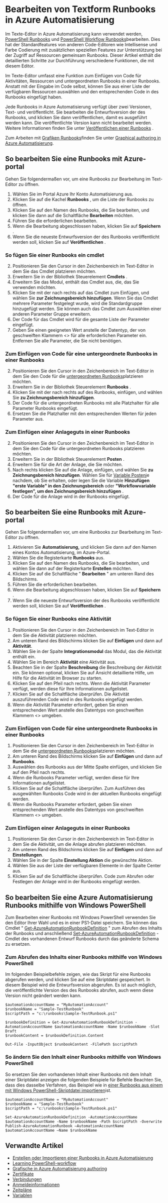 <properties 
    pageTitle="Bearbeiten von Textform Runbooks in Azure Automatisierung"
    description="Dieser Artikel bietet verschiedene Verfahren für das Arbeiten mit PowerShell und PowerShell Workflow Runbooks in Azure Automatisierung mit dem Text-Editor."
    services="automation"
    documentationCenter=""
    authors="mgoedtel"
    manager="stevenka"
    editor="tysonn" />
<tags 
    ms.service="automation"
    ms.devlang="na"
    ms.topic="article"
    ms.tgt_pltfrm="na"
    ms.workload="infrastructure-services"
    ms.date="02/23/2016"
    ms.author="magoedte;bwren" />

# <a name="editing-textual-runbooks-in-azure-automation"></a>Bearbeiten von Textform Runbooks in Azure Automatisierung

Im Texte-Editor in Azure Automatisierung kann verwendet werden, [PowerShell Runbooks](automation-runbook-types.md#powershell-runbooks) und [PowerShell Workflow Runbooks](automation-runbook-types.md#powershell-workflow-runbooks)bearbeiten. Dies hat der Standardfeatures von anderen Code-Editoren wie Intellisense und Farbe Codierung mit zusätzlichen speziellen Features zur Unterstützung bei der Zugriff auf Ressourcen gemeinsam Runbooks.  Dieser Artikel enthält die detaillierten Schritte zur Durchführung verschiedene Funktionen, die mit diesem Editor.

Im Texte-Editor umfasst eine Funktion zum Einfügen von Code für Aktivitäten, Ressourcen und untergeordneten Runbooks in einer Runbooks. Anstatt mit der Eingabe im Code selbst, können Sie aus einer Liste der verfügbaren Ressourcen auswählen und den entsprechenden Code in des Runbooks eingefügt haben.

Jede Runbooks in Azure Automatisierung verfügt über zwei Versionen, Text- und veröffentlicht. Sie bearbeiten die Entwurfsversion der des Runbooks, und klicken Sie dann veröffentlichen, damit es ausgeführt werden kann. Die veröffentlichte Version kann nicht bearbeitet werden. Weitere Informationen finden Sie unter [Veröffentlichen einer Runbooks](automation-creating-importing-runbook.md#publishing-a-runbook) .

Zum Arbeiten mit [Grafiken Runbooks](automation-runbook-types.md#graphical-runbooks)finden Sie unter [Graphical authoring in Azure Automatisierung](automation-graphical-authoring-intro.md).

## <a name="to-edit-a-runbook-with-the-azure-portal"></a>So bearbeiten Sie eine Runbooks mit Azure-portal

Gehen Sie folgendermaßen vor, um eine Runbooks zur Bearbeitung im Text-Editor zu öffnen.

1. Wählen Sie im Portal Azure Ihr Konto Automatisierung aus.
2. Klicken Sie auf die Kachel **Runbooks** , um die Liste der Runbooks zu öffnen.
3. Klicken Sie auf den Namen des Runbooks, die Sie bearbeiten, und klicken Sie dann auf die Schaltfläche **Bearbeiten** möchten.
6. Führen Sie die erforderlichen bearbeiten.
7. Wenn die Bearbeitung abgeschlossen haben, klicken Sie auf **Speichern** .
8. Wenn Sie die neueste Entwurfsversion der des Runbooks veröffentlicht werden soll, klicken Sie auf **Veröffentlichen** .

### <a name="to-insert-a-cmdlet-into-a-runbook"></a>So fügen Sie einer Runbooks ein cmdlet

2. Positionieren Sie den Cursor in den Zeichenbereich im Text-Editor in dem Sie das Cmdlet platzieren möchten.
3. Erweitern Sie in der Bibliothek Steuerelement **Cmdlets** . 
3. Erweitern Sie das Modul, enthält das Cmdlet aus, die, das Sie verwenden möchten.
4. Klicken Sie mit der nach rechts auf das Cmdlet zum Einfügen, und wählen Sie **zur Zeichnungsbereich hinzufügen**.  Wenn Sie das Cmdlet mehrere Parameter festgelegt wurde, wird die Standardgruppe hinzugefügt werden.  Sie können auch das Cmdlet zum Auswählen einer anderen Parameter Gruppe erweitern.
4. Der Code für das Cmdlet wird für die gesamte Liste der Parameter eingefügt.
5. Geben Sie einen geeigneten Wert anstelle der Datentyp, der von geschweiften Klammern <> für alle erforderlichen Parameter ein.  Entfernen Sie alle Parameter, die Sie nicht benötigen.

### <a name="to-insert-code-for-a-child-runbook-into-a-runbook"></a>Zum Einfügen von Code für eine untergeordnete Runbooks in einer Runbooks

2. Positionieren Sie den Cursor in den Zeichenbereich im Text-Editor in dem Sie den Code für die [untergeordneten Runbooks](automation-child-runbooks.md)platzieren möchten.
3. Erweitern Sie in der Bibliothek Steuerelement **Runbooks** . 
3. Klicken Sie mit der nach rechts auf des Runbooks, einfügen, und wählen Sie **zu Zeichnungsbereich hinzufügen**.
4. Der Code für die untergeordneten Runbooks mit alle Platzhalter für alle Parameter Runbooks eingefügt.
5. Ersetzen Sie die Platzhalter mit den entsprechenden Werten für jeden Parameter aus.

### <a name="to-insert-an-asset-into-a-runbook"></a>Zum Einfügen einer Anlageguts in einer Runbooks

2. Positionieren Sie den Cursor in den Zeichenbereich im Text-Editor in dem Sie den Code für die untergeordneten Runbooks platzieren möchten.
3. Erweitern Sie in der Bibliothek Steuerelement **Posten** . 
4. Erweitern Sie für die Art der Anlage, die Sie möchten.
3. Nach rechts klicken Sie auf die Anlage, einfügen, und wählen Sie **zu Zeichnungsbereich hinzufügen**.  Wählen Sie für [Variable Posten](automation-variables.md)je nachdem, ob Sie erhalten, oder legen Sie die Variable **Hinzufügen "erste Variable" in den Zeichnungsbereich** oder **"Workflowvariable festlegen", um den Zeichnungsbereich hinzufügen** .
4. Der Code für die Anlage wird in der Runbooks eingefügt.



## <a name="to-edit-a-runbook-with-the-azure-portal"></a>So bearbeiten Sie eine Runbooks mit Azure-portal

Gehen Sie folgendermaßen vor, um eine Runbooks zur Bearbeitung im Text-Editor zu öffnen.

1. Aktivieren Sie **Automatisierung,** und klicken Sie dann auf den Namen eines Kontos Automatisierung, im Azure-Portal.
2. Wählen Sie die Registerkarte **Runbooks** aus.
3. Klicken Sie auf den Namen des Runbooks, die Sie bearbeiten, und wählen Sie dann auf der Registerkarte **Erstellen** möchten.
5. Klicken Sie auf die Schaltfläche " **Bearbeiten** " am unteren Rand des Bildschirms.
6. Führen Sie die erforderlichen bearbeiten.
7. Wenn die Bearbeitung abgeschlossen haben, klicken Sie auf **Speichern** .
8. Wenn Sie die neueste Entwurfsversion der des Runbooks veröffentlicht werden soll, klicken Sie auf **Veröffentlichen** .

### <a name="to-insert-an-activity-into-a-runbook"></a>So fügen Sie einer Runbooks eine Aktivität

1. Positionieren Sie den Cursor in den Zeichenbereich im Text-Editor in dem Sie die Aktivität platzieren möchten.
1. Am unteren Rand des Bildschirms klicken Sie auf **Einfügen** und dann auf **Aktivität**.
1. Wählen Sie in der Spalte **Integrationsmodul** das Modul, das die Aktivität enthält ein.
1. Wählen Sie im Bereich **Aktivität** eine Aktivität aus.
1. Beachten Sie in der Spalte **Beschreibung** die Beschreibung der Aktivität ein. Sie können optional, klicken Sie auf Ansicht detaillierte Hilfe, um Hilfe für die Aktivität im Browser zu starten.
1. Klicken Sie auf den Pfeil nach rechts.  Wenn die Aktivität Parameter verfügt, werden diese für Ihre Informationen aufgelistet.
1. Klicken Sie auf die Schaltfläche überprüfen.  Die Aktivität auszuführenden Code wird in des Runbooks eingefügt werden.
1. Wenn die Aktivität Parameter erfordert, geben Sie einen entsprechenden Wert anstelle des Datentyps von geschweiften Klammern <> umgeben.

### <a name="to-insert-code-for-a-child-runbook-into-a-runbook"></a>Zum Einfügen von Code für eine untergeordnete Runbooks in einer Runbooks

1. Positionieren Sie den Cursor in den Zeichenbereich im Text-Editor in dem Sie die [untergeordneten Runbooks](automation-child-runbooks.md)platzieren möchten.
2. Am unteren Rand des Bildschirms klicken Sie auf **Einfügen** und dann auf **Runbooks**.
3. Auswählen des Runbooks aus der Mitte Spalte einfügen, und klicken Sie auf den Pfeil nach rechts.
4. Wenn die Runbooks Parameter verfügt, werden diese für Ihre Informationen aufgelistet.
5. Klicken Sie auf die Schaltfläche überprüfen.  Zum Ausführen des ausgewählten Runbooks Code wird in der aktuellen Runbooks eingefügt werden.
7. Wenn die Runbooks Parameter erfordert, geben Sie einen entsprechenden Wert anstelle des Datentyps von geschweiften Klammern <> umgeben.

### <a name="to-insert-an-asset-into-a-runbook"></a>Zum Einfügen einer Anlageguts in einer Runbooks

1. Positionieren Sie den Cursor in den Zeichenbereich im Text-Editor in dem Sie die Aktivität, um die Anlage abrufen platzieren möchten.
1. Am unteren Rand des Bildschirms klicken Sie auf **Einfügen** und dann auf **Einstellungen**.
1. Wählen Sie in der Spalte **Einstellung Aktion** die gewünschte Aktion.
1. Wählen Sie aus der Liste der verfügbaren Elemente in der Spalte Center aus.
1. Klicken Sie auf die Schaltfläche überprüfen.  Code zum Abrufen oder Festlegen der Anlage wird in der Runbooks eingefügt werden.



## <a name="to-edit-an-azure-automation-runbook-using-windows-powershell"></a>So bearbeiten Sie eine Azure Automatisierung Runbooks mithilfe von Windows PowerShell

Zum Bearbeiten einer Runbooks mit Windows PowerShell verwenden Sie den Editor Ihrer Wahl und es in einer PS1-Datei speichern. Sie können das Cmdlet " [Get-AzureAutomationRunbookDefinition](http://aka.ms/runbookauthor/cmdlet/getazurerunbookdefinition) " zum Abrufen des Inhalts der Runbooks und anschließend [Set-AzureAutomationRunbookDefinition](http://aka.ms/runbookauthor/cmdlet/setazurerunbookdefinition) -Cmdlet des vorhandenen Entwurf Runbooks durch das geänderte Schema zu ersetzen.

### <a name="to-retrieve-the-contents-of-a-runbook-using-windows-powershell"></a>Zum Abrufen des Inhalts einer Runbooks mithilfe von Windows PowerShell

Im folgenden Beispielbefehle zeigen, wie das Skript für eine Runbooks abgerufen werden, und klicken Sie auf eine Skriptdatei gespeichert. In diesem Beispiel wird die Entwurfsversion abgerufen. Es ist auch möglich, die veröffentlichte Version des des Runbooks abrufen, auch wenn diese Version nicht geändert werden kann.

    $automationAccountName = "MyAutomationAccount"
    $runbookName = "Sample-TestRunbook"
    $scriptPath = "c:\runbooks\Sample-TestRunbook.ps1"
    
    $runbookDefinition = Get-AzureAutomationRunbookDefinition -AutomationAccountName $automationAccountName -Name $runbookName -Slot Draft
    $runbookContent = $runbookDefinition.Content

    Out-File -InputObject $runbookContent -FilePath $scriptPath

### <a name="to-change-the-contents-of-a-runbook-using-windows-powershell"></a>So ändern Sie den Inhalt einer Runbooks mithilfe von Windows PowerShell

So ersetzen Sie den vorhandenen Inhalt einer Runbooks mit dem Inhalt einer Skriptdatei anzeigen die folgenden Beispiele für Befehle Beachten Sie, dass dies dasselbe Verfahren, das Beispiel wie in [einer Runbooks aus einem mit Windows PowerShell-Skriptdatei importieren](../automation-creating-or-importing-a-runbook#ImportRunbookScriptPS)ist.

    $automationAccountName = "MyAutomationAccount"
    $runbookName = "Sample-TestRunbook"
    $scriptPath = "c:\runbooks\Sample-TestRunbook.ps1"

    Set-AzureAutomationRunbookDefinition -AutomationAccountName $automationAccountName -Name $runbookName -Path $scriptPath -Overwrite
    Publish-AzureAutomationRunbook –AutomationAccountName $automationAccountName –Name $runbookName

## <a name="related-articles"></a>Verwandte Artikel

- [Erstellen oder Importieren einer Runbooks in Azure Automatisierung](automation-creating-importing-runbook.md)
- [Learning PowerShell-workflow](automation-powershell-workflow.md)
- [Grafische in Azure Automatisierung authoring](automation-graphical-authoring-intro.md)
- [Zertifikate](automation-certificates.md)
- [Verbindungen](automation-connections.md)
- [Anmeldeinformationen](automation-credentials.md)
- [Zeitpläne](automation-schedules.md)
- [Variablen](automation-variables.md)